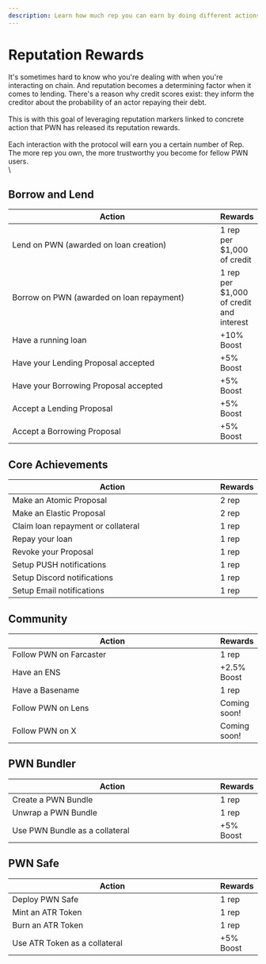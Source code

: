 ```yaml
---
description: Learn how much rep you can earn by doing different actions on PWN!
---
```


# Reputation Rewards

It's sometimes hard to know who you're dealing with when you're interacting on chain. And reputation becomes a determining factor when it comes to lending. There's a reason why credit scores exist: they inform the creditor about the probability of an actor repaying their debt.\
\
This is with this goal of leveraging reputation markers linked to concrete action that PWN has released its reputation rewards.\
\
Each interaction with the protocol will earn you a certain number of Rep. The more rep you own, the more trustworthy you become for fellow PWN users.\
\


## Borrow and Lend

<table><thead><tr><th width="442">Action</th><th>Rewards</th></tr></thead><tbody><tr><td>Lend on PWN (awarded on loan creation)</td><td>1 rep per $1,000 of credit</td></tr><tr><td>Borrow on PWN (awarded on loan repayment)</td><td>1 rep per $1,000 of credit and interest</td></tr><tr><td>Have a running loan</td><td>+10% Boost</td></tr><tr><td>Have your Lending Proposal accepted</td><td>+5% Boost</td></tr><tr><td>Have your Borrowing Proposal accepted</td><td>+5% Boost</td></tr><tr><td>Accept a Lending Proposal</td><td>+5% Boost</td></tr><tr><td>Accept a Borrowing Proposal</td><td>+5% Boost</td></tr></tbody></table>

## Core Achievements

<table><thead><tr><th width="442">Action</th><th>Rewards</th></tr></thead><tbody><tr><td>Make an Atomic Proposal</td><td>2 rep</td></tr><tr><td>Make an Elastic Proposal</td><td>2 rep</td></tr><tr><td>Claim loan repayment or collateral</td><td>1 rep</td></tr><tr><td>Repay your loan</td><td>1 rep</td></tr><tr><td>Revoke your Proposal</td><td>1 rep</td></tr><tr><td>Setup PUSH notifications</td><td>1 rep</td></tr><tr><td>Setup Discord notifications</td><td>1 rep</td></tr><tr><td>Setup Email notifications</td><td>1 rep</td></tr></tbody></table>

## Community

<table><thead><tr><th width="442">Action</th><th>Rewards</th></tr></thead><tbody><tr><td>Follow PWN on Farcaster</td><td>1 rep</td></tr><tr><td>Have an ENS</td><td>+2.5% Boost</td></tr><tr><td>Have a Basename </td><td>1 rep</td></tr><tr><td>Follow PWN on Lens</td><td>Coming soon!</td></tr><tr><td>Follow PWN on X</td><td>Coming soon!</td></tr></tbody></table>

## PWN Bundler

<table><thead><tr><th width="442">Action</th><th>Rewards</th></tr></thead><tbody><tr><td>Create a PWN Bundle</td><td>1 rep</td></tr><tr><td>Unwrap a PWN Bundle</td><td>1 rep</td></tr><tr><td>Use PWN Bundle as a collateral</td><td>+5% Boost</td></tr></tbody></table>

## PWN Safe

<table><thead><tr><th width="442">Action</th><th>Rewards</th></tr></thead><tbody><tr><td>Deploy PWN Safe</td><td>1 rep</td></tr><tr><td>Mint an ATR Token</td><td>1 rep</td></tr><tr><td>Burn an ATR Token</td><td>1 rep</td></tr><tr><td>Use ATR Token as a collateral</td><td>+5% Boost</td></tr></tbody></table>
